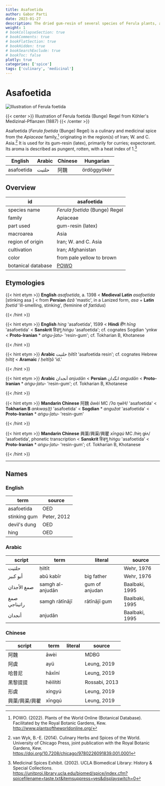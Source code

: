 ```yaml
---
title: Asafoetida
author: Gabor Parti
date: 2023-01-27
description: The dried gum-resin of several species of Ferula plants, also known as hing; devil's dung.
weight: 1
# bookCollapseSection: true
# bookComments: true
# bookFlatSection: true
# bookHidden: true
# bookSearchExclude: true
# bookToc: false
plotly: true
categories: ['spice']
tags: ['culinary', 'medicinal']
---
```


# Asafoetida

![Illustration of Ferula foetida](/spice/images/kohler/asafoetida.png)

{{< center >}}
Illustration of Ferula foetida (Bunge) Regel from Köhler's Medizinal-Pflanzen (1887)
{{< /center >}}

Asafoetida (*Ferula foetida* (Bunge) Regel) is a culinary and medicinal spice from the *Apiaceae* family,[^powo] originating in the region(s) of Iran; W. and C. Asia.[^van_wyk_culinary_2014] It is used for its gum-resin (latex), primarily for curries; expectorant. Its aroma is described as pungent, rotten, with a heat index of 1.[^ucla_medicinal_2002]

|  English |Arabic|Chinese| Hungarian |
|----------|------|-------|-----------|
|asafoetida| حلتیت|   阿魏  |ördöggyökér|

## Overview

|        id        |                     asafoetida                    |
|------------------|---------------------------------------------------|
|   species name   |           *Ferula foetida* (Bunge) Regel          |
|      family      |                      Apiaceae                     |
|     part used    |                 gum-resin (latex)                 |
|     macroarea    |                        Asia                       |
| region of origin |                Iran; W. and C. Asia               |
|    cultivation   |                 Iran; Afghanistan                 |
|       color      |             from pale yellow to brown             |
|botanical database|[POWO](https://powo.science.kew.org/taxon/842277-1)|

## Etymologies

{{< hint etym >}}
**English** *asafoetida*, a. 1398 < **Medieval Latin** *asafoetida* [stinking asa ] < from **Persian** *āzā* 'mastic', in a Lanized form, *asa* + **Latin** *foetid* 'ill-smelling, stinking', (feminine of *fœtidus*)



{{< /hint >}}

{{< hint etym >}}
**English** *hing* 'asafoetida', 1599 < **Hindi** हींग *hīng* 'asafoetida' < **Sanskrit** हिङ्गु *hiṅgu* 'asafoetida'; cf. cognates Sogdian 'ynkw < **Proto-Iranian** * *aṅgu-ǰatu-* 'resin-gum'; cf. Tokharian B, Khotanese



{{< /hint >}}

{{< hint etym >}}
**Arabic** حلتيت *ḥiltīt* 'asafoetida resin'; cf. cognates Hebrew *ḥiltiṯ* < **Aramaic** / *ḥeltīṯā* 'id.'



{{< /hint >}}

{{< hint etym >}}
**Arabic** أنجدان *anjudān* < **Persian** انگدان *angudān* < **Proto-Iranian** * *aṅgu-ǰatu-* 'resin-gum'; cf. Tokharian B, Khotanese



{{< /hint >}}

{{< hint etym >}}
**Mandarin Chinese** 阿魏 *āwèi* MC /ʔɑ ŋʉiH/ 'asafoetida' < **Tokharian B** *ankwaṣ(ṭ)* 'asafoetida' < **Sogdian** * *angužat* 'asafoetida' < **Proto-Iranian** * *aṅgu-ǰatu-* 'resin-gum'



{{< /hint >}}

{{< hint etym >}}
**Mandarin Chinese** 興蕖/興渠/興瞿 *xīngqú* MC /hɨŋ ɡɨʌ/ 'asafoetida', phonetic transcription < **Sanskrit** हिङ्गु *hiṅgu* 'asafoetida' < **Proto-Iranian** * *aṅgu-ǰatu-* 'resin-gum'; cf. Tokharian B, Khotanese



{{< /hint >}}

***

## Names

### English

|    term    |   source  |
|------------|-----------|
| asafoetida |    OED    |
|stinking gum|Peter, 2012|
|devil's dung|    OED    |
|    hing    |    OED    |

### Arabic

|   script   |      term      |    literal   |    source    |
|------------|----------------|--------------|--------------|
|    حلتیت   |     ḥiltīt     |              |  Wehr, 1976  |
|  أبو كبير  |    abū kabīr   |  big father  |  Wehr, 1976  |
| صمغ الأجذان|samgh al-anjudān|gum of anjudan|Baalbaki, 1995|
|صمغ راتيناجي| samgh rātīnājī | rātīnājī gum |Baalbaki, 1995|
|   أنجدان   |     anjudān    |              |Baalbaki, 1995|

### Chinese

| script |   term   |literal|    source   |
|--------|----------|-------|-------------|
|   阿魏   |   āwèi   |       |     MDBG    |
|   阿虞   |    ayü   |       | Leung, 2019 |
|   哈昔尼  |  hāxīní  |       | Leung, 2019 |
|  黑黎提提  |hēilítí​tí|       |Rossabi, 2013|
|   形虞   |  xíngyú  |       | Leung, 2019 |
|興蕖/興渠/興瞿|  xīngqú  |       | Leung, 2019 |

[^powo]: POWO. (2022). Plants of the World Online (Botanical Database). Facilitated by the Royal Botanic Gardens, Kew. http://www.plantsoftheworldonline.org/
[^van_wyk_culinary_2014]: van Wyk, B.-E. (2014). Culinary Herbs and Spices of the World. University of Chicago Press, joint publication with the Royal Botanic Gardens, Kew. https://doi.org/10.7208/chicago/9780226091839.001.0001
[^ucla_medicinal_2002]: Medicinal Spices Exhibit. (2002). UCLA Biomedical Library: History & Special Collections. https://unitproj.library.ucla.edu/biomed/spice/index.cfm?spicefilename=taste.txt&itemsuppress=yes&displayswitch=0

